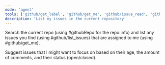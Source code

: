 ```yaml
---
mode: 'agent'
tools: ['github/get_label', 'github/get_me', 'github/issue_read', 'github/list_issues', 'github/search_issues', 'githubRepo']
description: 'List my issues in the current repository'
---
```


Search the current repo (using #githubRepo for the repo info) and list any issues you find (using #github/list_issues) that are assigned to me (using #github/get_me).

Suggest issues that I might want to focus on based on their age, the amount of comments, and their status (open/closed).
